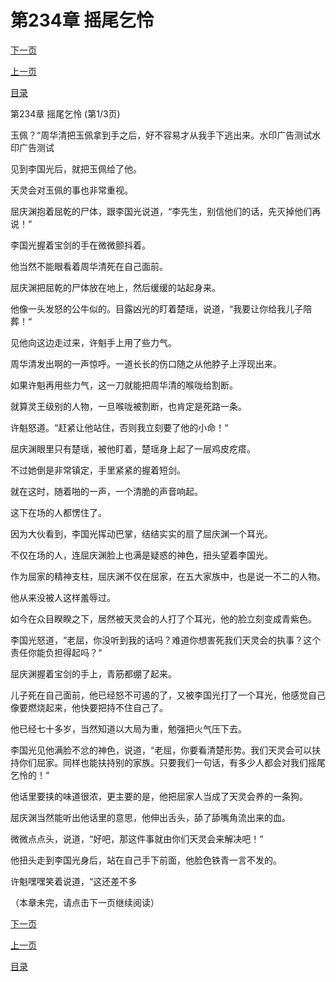 <h1>第234章    摇尾乞怜</h1>
            <div><p><a href="./0700_%E7%AC%AC234%E7%AB%A0_%E6%91%87%E5%B0%BE%E4%B9%9E%E6%80%9C.md">下一页</a></p><p><a href="./0698_%E7%AC%AC233%E7%AB%A0_%E4%B8%A4%E8%B4%A5%E4%BF%B1%E4%BC%A4.md">上一页</a></p><p><a href="../">目录</a></p></div>
            <div><p>第234章    摇尾乞怜 (第1/3页)</p><p>玉佩？“周华清把玉佩拿到手之后，好不容易才从我手下逃出来。水印广告测试水印广告测试</p><p>见到李国光后，就把玉佩给了他。</p><p>天灵会对玉佩的事也非常重视。</p><p>屈庆渊抱着屈乾的尸体，跟李国光说道，“李先生，别信他们的话，先灭掉他们再说！“</p><p>李国光握着宝剑的手在微微颤抖着。</p><p>他当然不能眼看着周华清死在自己面前。</p><p>屈庆渊把屈乾的尸体放在地上，然后缓缓的站起身来。</p><p>他像一头发怒的公牛似的。目露凶光的盯着楚瑶，说道，“我要让你给我儿子陪葬！“</p><p>见他向这边走过来，许魁手上用了些力气。</p><p>周华清发出啊的一声惊呼。一道长长的伤口随之从他脖子上浮现出来。</p><p>如果许魁再用些力气，这一刀就能把周华清的喉咙给割断。</p><p>就算灵王级别的人物，一旦喉咙被割断，也肯定是死路一条。</p><p>许魁怒道。“赶紧让他站住，否则我立刻要了他的小命！“</p><p>屈庆渊眼里只有楚瑶，被他盯着，楚瑶身上起了一层鸡皮疙瘩。</p><p>不过她倒是非常镇定，手里紧紧的握着短剑。</p><p>就在这时，随着啪的一声，一个清脆的声音响起。</p><p>这下在场的人都愣住了。</p><p>因为大伙看到，李国光挥动巴掌，结结实实的扇了屈庆渊一个耳光。</p><p>不仅在场的人，连屈庆渊脸上也满是疑惑的神色，扭头望着李国光。</p><p>作为屈家的精神支柱，屈庆渊不仅在屈家，在五大家族中，也是说一不二的人物。</p><p>他从来没被人这样羞辱过。</p><p>如今在众目睽睽之下，居然被天灵会的人打了个耳光，他的脸立刻变成青紫色。</p><p>李国光怒道，“老屈，你没听到我的话吗？难道你想害死我们天灵会的执事？这个责任你能负担得起吗？“</p><p>屈庆渊握着宝剑的手上，青筋都绷了起来。</p><p>儿子死在自己面前，他已经怒不可遏的了，又被李国光打了一个耳光，他感觉自己像要燃烧起来，他快要把持不住自己了。</p><p>他已经七十多岁，当然知道以大局为重，勉强把火气压下去。</p><p>李国光见他满脸不忿的神色，说道，“老屈，你要看清楚形势。我们天灵会可以扶持你们屈家。同样也能扶持别的家族。只要我们一句话，有多少人都会对我们摇尾乞怜的！“</p><p>他话里要挟的味道很浓，更主要的是，他把屈家人当成了天灵会养的一条狗。</p><p>屈庆渊当然能听出他话里的意思，他伸出舌头，舔了舔嘴角流出来的血。</p><p>微微点点头，说道，“好吧，那这件事就由你们天灵会来解决吧！“</p><p>他扭头走到李国光身后，站在自己手下前面，他脸色铁青一言不发的。</p><p>许魁嘿嘿笑着说道，“这还差不多</p><p>（本章未完，请点击下一页继续阅读）</p></div>
            <div><p><a href="./0700_%E7%AC%AC234%E7%AB%A0_%E6%91%87%E5%B0%BE%E4%B9%9E%E6%80%9C.md">下一页</a></p><p><a href="./0698_%E7%AC%AC233%E7%AB%A0_%E4%B8%A4%E8%B4%A5%E4%BF%B1%E4%BC%A4.md">上一页</a></p><p><a href="../">目录</a></p></div>